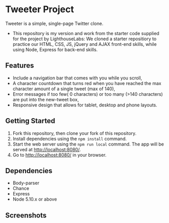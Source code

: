 # Tweeter Project

Tweeter is a simple, single-page Twitter clone.

- This repository is my version and work from the starter code supplied for the project by LighthouseLabs: We cloned a starter repositiory to practice our HTML, CSS, JS, jQuery and AJAX front-end skills, while using Node, Express for back-end skills.

## Features

- Include a navigation bar that comes with you while you scroll,
- A character countdown that turns red when you have reached the max character amount of a single tweet (max of 140),
- Error messages if too few( 0 characters) or too many (>140 characters) are put into the new-tweet box,
- Responsive design that allows for tablet, desktop and phone layouts.

## Getting Started

1. Fork this repository, then clone your fork of this repository.
2. Install dependencies using the `npm install` command.
3. Start the web server using the `npm run local` command. The app will be served at <http://localhost:8080/>.
4. Go to <http://localhost:8080/> in your browser.

## Dependencies

- Body-parser
- Chance
- Express
- Node 5.10.x or above

## Screenshots

![]()

![]()
